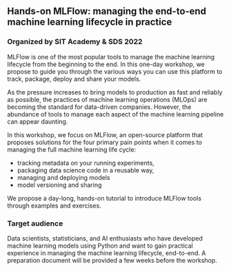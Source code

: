 ## Hands-on MLFlow: managing the end-to-end machine learning lifecycle in practice
### Organized by SIT Academy & SDS 2022

MLFlow is one of the most popular tools to manage the machine learning lifecycle from the beginning to the end. In this one-day workshop, we propose to guide you through the various ways you can use this platform to track, package, deploy and share your models.

As the pressure increases to bring models to production as fast and reliably as possible, the practices of machine learning operations (MLOps) are becoming the standard for data-driven companies. However, the abundance of tools to manage each aspect of the machine learning pipeline can appear daunting. 

In this workshop, we focus on MLFlow, an open-source platform that proposes solutions for the four primary pain points when it comes to managing the full machine learning life cycle:

  - tracking metadata on your running experiments,
  - packaging data science code in a reusable way,
  - managing and deploying models
  - model versioning and sharing

We propose a day-long, hands-on tutorial to introduce MLFlow tools through examples and exercises.

### Target audience
Data scientists, statisticians, and AI enthusiasts who have developed machine learning models using Python and want to gain practical experience in managing the machine learning lifecycle, end-to-end. A preparation document will be provided a few weeks before the workshop.
